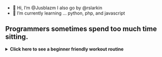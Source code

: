 - 👋 Hi, I’m @Jusblazm I also go by @rslarkin
- 🌱 I’m currently learning ... python, php, and javascript

<!---
Jusblazm/Jusblazm is a ✨ special ✨ repository because its `README.md` (this file) appears on your GitHub profile.
You can click the Preview link to take a look at your changes.
--->

## Programmers sometimes spend too much time sitting.

<details>
<summary><b>Click here to see a beginner friendly workout routine</b></summary>
<br>

# Weekly Exercise Routine

## Day 1: Cardio and Core
- **Warm-up (10-15 minutes):** Brisk walking or light jogging.
- **Cardio (30-45 minutes):** Choose one or a combination of activities like brisk walking, cycling, swimming, or using a cardio machine (treadmill, elliptical).
- **Core Exercises (15-20 minutes):** Planks, crunches, leg raises, and bicycle crunches. Perform each exercise for 2-3 sets of 12-15 repetitions.
- **Cool Down (5-10 minutes):** Stretching exercises focusing on the core muscles.

<details>
<summary><b>Click here to see some cooldown exercises</b></summary>

> ### Standing Forward Fold:
>> Stand with feet hip-width apart.
>> 
>> Slowly bend forward at the hips, letting your upper body hang loosely.
>> 
>> Hold onto elbows or reach for your toes if comfortable.
>> 
>> Hold for 20-30 seconds, focusing on breathing deeply.

> ### Child's Pose:
>> Kneel on the floor with toes together and knees apart.
>> 
>> Lower your hips towards your heels and extend your arms forward, resting your forehead on the floor or a yoga block.
>> 
>> Hold for 20-30 seconds, breathing deeply into your lower back and hips.

> ### Seated Spinal Twist:
>> Sit on the floor with legs extended in front of you.
>> 
>> Bend your right knee and cross it over your left leg, placing your foot flat on the floor.
>> 
>> Twist your torso to the right, placing your left elbow on the outside of your right knee.
>> 
>> Hold for 20-30 seconds, then switch sides.

> ### Cat-Cow Stretch:
>> Start on your hands and knees in a tabletop position.
>> 
>> Inhale as you arch your back, dropping your belly towards the floor and lifting your head and tailbone (Cow Pose).
>> 
>> Exhale as you round your spine, tucking your chin towards your chest and pressing into the floor with your hands (Cat Pose).
>> 
>> Repeat this flowing movement for 30-60 seconds, coordinating with your breath.

</details>

## Day 2: Strength Training

- **Warm-up (10-15 minutes):** Jumping jacks, high knees, or a brisk walk.
- **Full Body Strength Training (30-45 minutes):** Use bodyweight exercises such as squats, lunges, push-ups, and rows. Aim for 2-3 sets of 12-15 repetitions for each exercise.
- **Core Exercises (10-15 minutes):** Repeat core exercises from Day 1 or include additional exercises like side planks and stability ball exercises.
- **Cool Down (5-10 minutes):** Gentle stretching focusing on all major muscle groups.

<details>
<summary><b>Click here to see some cooldown exercises</b></summary>

> ### Hip Flexor Stretch:
>> Kneel on your right knee, with your left foot in front and knee bent at 90 degrees.
>> 
>> Shift your weight forward slightly, feeling a stretch in the front of your right hip.
>> 
>> Hold for 20-30 seconds, then switch sides.

> ### Chest Opener Stretch:
>> Stand tall with feet hip-width apart.
>> 
>> Clasp your hands behind your back and gently straighten your arms, lifting your chest and squeezing your shoulder blades together.
>> 
>> Hold for 20-30 seconds, breathing deeply.

> ### Figure 4 Stretch:
>> Lie on your back with knees bent and feet flat on the floor.
>> 
>> Cross your right ankle over your left knee, forming a figure 4 shape with your legs.
>> 
>> Reach your hands around your left thigh and gently pull towards your chest.
>> 
>> Hold for 20-30 seconds, then switch sides.

> ### Hamstring Stretch:
>> Sit on the floor with your right leg extended and left leg bent, sole of the left foot against your inner right thigh.
>> 
>> Lean forward from your hips, reaching towards your right foot.
>> 
>> Hold for 20-30 seconds, then switch legs.

</details>

## Day 3: Active Recovery

- **Low-intensity Activity (30-60 minutes):** Gentle walking, yoga, or stretching exercises to promote recovery and flexibility. This can also include activities like swimming or light cycling.
- **Foam Rolling (10-15 minutes):** Use a foam roller to massage and release tension in muscles.

## Day 4: Cardio and Core

- Follow the same structure as Day 1.

## Day 5: Strength Training

- Follow the same structure as Day 2.

## Day 6: Flexibility and Mobility

- **Dynamic Stretching (10-15 minutes):** Perform dynamic stretches to improve flexibility and mobility.

<details>
<summary><b>Click here to some dynamic stretches</b></summary>

> ### Leg Swings:
>> Stand tall with feet hip-width apart and hold onto a stable surface for balance (like a wall or chair).
>> 
>> Swing one leg forward and backward in a controlled manner, gradually increasing the range of motion.
>> 
>> Perform 10-15 swings on each leg.

> ### Arm Circles:
>> Stand with feet shoulder-width apart and extend your arms out to the sides at shoulder height.
>> 
>> Make small circles with your arms, gradually increasing the size of the circles.
>> 
>> Perform 10-15 circles forward and then 10-15 circles backward.

> ### High Knees:
>> Stand tall with feet hip-width apart.
>> 
>> Lift one knee towards your chest, then quickly switch to lift the other knee.
>> 
>> Continue alternating knees, aiming to bring them as high as comfortable.
>> 
>> Perform 20-30 repetitions (10-15 on each side).

> ### Walking Lunges:
>> Take a step forward with your right leg and lower your body until both knees are bent at a 90-degree angle (or as far as comfortable).
>> 
>> Push off your right foot to bring your left leg forward into the next lunge.
>> 
>> Continue walking forward with alternating lunges for about 10-15 lunges on each leg.

> ### Hip Circles:
>> Stand with feet hip-width apart and place your hands on your hips.
>> 
>> Make slow circles with your hips, focusing on a full range of motion.
>> 
>> Perform 10-15 circles in one direction, then switch to the other direction.

> ### Torso Twists:
>> Stand with feet hip-width apart and arms extended out to the sides.
>> 
>> Twist your torso to the right, bringing your left hand across your body to touch your right hand.
>> 
>> Return to center and then twist to the left, bringing your right hand across your body to touch your left hand.
>> 
>> Continue alternating twists for 10-15 repetitions on each side.

</details>

- **Yoga or Pilates (30-45 minutes):** Focus on poses or exercises that engage core muscles and improve flexibility.

<details>
<summary><b>Click here to see some yoga poses</b></summary>

> ### Mountain Pose (Tadasana):
>> Stand tall with feet hip-width apart, arms at your sides.
>> 
>> Engage your thighs, lift your chest, and relax your shoulders.
>> 
>> Hold for 30 seconds to 1 minute, focusing on steady breathing.

> ### Downward Facing Dog (Adho Mukha Svanasana):
>> Start on your hands and knees (Tabletop position).
>> 
>> Lift your hips up and back, straightening your legs to form an inverted V shape.
>> 
>> Press your palms into the mat and let your head hang freely between your arms.
>> 
>> Hold for 30 seconds to 1 minute, breathing deeply.

> ### Warrior I (Virabhadrasana I):
>> From Downward Facing Dog, step your right foot forward between your hands.
>> 
>> Rotate your left heel down and angle it slightly outward.
>> 
>> Inhale and lift your torso, raising your arms overhead with palms facing each other.
>> 
>> Bend your right knee to a 90-degree angle (or as comfortable), keeping your left leg straight and strong.
>> 
>> Hold for 30 seconds to 1 minute, then switch sides.

> ### Tree Pose (Vrksasana):
>> Stand with feet hip-width apart.
>> 
>> Shift your weight onto your left foot, bend your right knee, and place the sole of your right foot on the inner left thigh (or calf, avoiding the knee).
>> 
>> Bring your hands to prayer position at your chest or extend them overhead.
>> 
>> Find a focal point to help with balance and hold for 30 seconds to 1 minute, then switch sides.

> ### Child's Pose (Balasana):
>> Kneel on the floor, touching your big toes together and sit on your heels.
>> 
>> Slowly lower your torso forward, bringing your forehead to rest on the mat and extending your arms in front of you or alongside your body.
>> 
>> Hold for 1-2 minutes, focusing on deep breathing and relaxation.

> ### Cat-Cow Stretch (Marjaryasana-Bitilasana):
>> Start on your hands and knees in a tabletop position.
>> 
>> Inhale as you arch your back, dropping your belly towards the floor and lifting your head and tailbone (Cow Pose).
>> 
>> Exhale as you round your spine, tucking your chin towards your chest and pressing into the floor with your hands (Cat Pose).
>> 
>> Flow between these two poses for 1-2 minutes, coordinating with your breath.

</details>

## Day 7: Rest

 - **Rest and Recovery:** Allow your body to recover fully from the week's activities.
</details>
